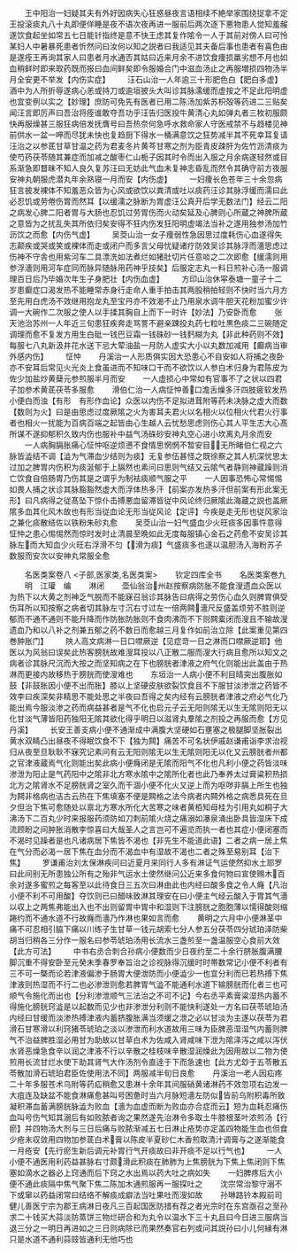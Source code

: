 <!-- { "loadSidebar": true } -->
　　王中阳治一妇疑其夫有外好因病失心狂惑昼夜言语相续不絶举家围绕捉拿不定王投滚痰丸八十丸即便佯睡是夜不语次夜再进一服前后两次逐下悪物患人觉知羞赧遂饮食起坐如常五七日能针指终是意不快王虑其复作隂令一人于其前对傍人曰可怜某妇人中暑暴死患者忻然问曰汝何以知之説者曰我适见其夫备后事也患者有喜色由是遂痊王再询其家人曰患者月水通否其姑曰近来月余不进饮食痩损羸劣想不月也如血稍鲜时即来取药既而报曰血间鲜矣即令服婚合门中滋血汤止之再服増损四物汤半月全安更不举发【内伤实症】
　　汪石山治一人年逾三十形肥色白【肥白多虚】酒中为人所折辱遂病心恙或持刀或逾垣披头大叫诊其脉濡缓而虚按之不足此阳明虚也宜变例以实之【妙理】庶防可免先有医者已用二陈汤加紫苏枳殻等药进二三贴矣闻汪言即厉声曰吾治将痊谁敢夺吾功乎汪告归医投牛黄清心丸如弹丸者三枚初服颇快再服燥甚三服狂病倍发抚膺号曰吾热奈何急呼水救命家人守医戒禁不与趋楼见神前供水一盆一呷而尽犹未快也复趋厨下得水一桶满意饮之狂势减半其不死幸耳复请汪治之以参茋甘草甘温之药为君麦冬片黄芩甘寒之剂为臣青皮疎肝为佐竹沥清痰为使芍药茯苓随其兼症而加减之酸枣仁山栀子因其时令而出入服之月余病遂轻然或目系渐急即瞀昧不知人良久复苏汪曰无妨此气血未复神志昏乱而然令其确守前方夜服安神丸朝服虎潜丸年余熟寝一月而安【内伤虚】
　　一妇痩长色苍年三十余忽病狂言披发裸体不知羞恶众皆为心风或欲饮以粪清或吐以痰药汪诊其脉浮缓而濡曰此必忍饥或劳倦伤胃而然耳【以缓濡之脉断为胃虚汪公真开后学无数法门】经云二阳之病发心脾二阳者胃与大肠也忍饥过劳胃伤而火动矣延及心脾则心所蔵之神脾所蔵之意皆为之扰乱失其所依归矣安得不狂内伤发狂阳明虚竭法当补之遂用独参汤加竹沥饮之而愈【内伤气虚】
　　吴茭山治一女子痩弱性急因思过度耗伤心血遂得失志颠疾或哭或笑或裸体而走或闭户而多言父母忧疑诸疗防效吴诊其脉浮而濇思虑过伤神不守舎也用紫河车二具漂洗如法煮烂如猪肚切片任意啖之二次即愈【缓濡则用参浮濇则用河车症同而脉异随脉用药神乎技矣】后服定志丸一料日煎补心汤一服调理百日后乃毕婚次年生子身肥壮【内伤血虚】
　　方印山治休寜泰塘一童子十二岁患癫症口渴发热不能睡常赤身行走命人重手拍击其两股稍拍轻则不快时当六月方至先用白虎汤不效继用抱龙丸至宝丹亦不效渴不止乃用泉水调牛胆天花粉加蜜少许调一大碗作二次服之使人以手揉其胸自上而下一时许【妙法】乃安卧而愈
　　张天池治苏州一人年近三旬患狂疾奔走骂詈不避亲踈投丸药七粒吐黒色痰二三碗随定调理而愈不复发方用生白砒一钱巴豆霜一钱硃砂一钱麫糊为丸【非此种药则不效】每服七八丸新汲井花水送下忌大荤油盐一月防人虚实大小以丸数加减用【癫病当审外感内伤】
　　怔忡
　　丹溪治一人形质俱实因大恐患心不自安如人将捕之夜卧亦不安耳后常见火光炎上食虽进而不知味口干而不欲饮以人参白术归身为君陈皮为佐少加盐炒黄蘖元参煎服半月而安
　　一人虚损心中常如有官事不了之状以四君子加参术黄茋茯苓多服愈
　　滑伯仁治一人病怔忡善口澹舌燥多汗四肢疲软发热小便白而浊【有形　有形作血论】众医以内伤不足拟进茸附等药未决脉之虚大而数【数则为火】曰是由思虑过度厥隂之火为害耳夫君火以名相火以位相火代君火行事者也相火一扰能为百病百端之起皆由心生越人云忧愁思虑则伤心其人平生志大心髙所谋不遂抑郁积久致内伤也服补中益气汤硃砂安神丸空心进小坎离丸月余而安
　　一人病胸膈胀痛心怔忡呕逆烦懑不食情思惘惘不暂安目无所睹伯仁视之六脉皆澁结不调【澁为气滞血少结则为痰】无复参伍甚怪之既徐察之其人机深忧思太过加之脾胃内伤积为痰涎郁于上膈然也素问曰思则气结又云隂气者静则神蔵躁则消亡饮食自倍肠胃乃伤其是之谓乎为制袪痰顺气服之平
　　一人因事恐怖心常惕惕如畏人捕之状诊其脉豁豁然虚大而浮体热多汗【前案亦发热多汗但前案有形此案无形】曰凡病得之従髙坠下惊仆击搏悪血留滞皆従中风论终归厥隂此海蔵之説也盖厥隂多血其化风木故也有形当従血论无形当従风论【定评】今疾是走无形也従风家治之兼化痰散结佐以铁粉朱砂丸愈
　　吴茭山治一妇气盛血少火旺痰多因事忤意得怔忡之患心惕惕然而惊时发时止清晨至晩如此无度每服镇心金石之药愈不安吴诊其脉左而大知血少火旺右浮滑不匀【滑为痰】气盛痰多也遂以温胆汤入海粉苏子数服而安次以安神丸常服全愈








　　名医类案卷八
<子部,医家类,名医类案>
　　钦定四库全书
　　名医类案巻九
　　明　江瓘　编
　　淋闭
　　壶仙翁治州赵按察病防胀不能食溲遗血众医以为热下以大黄之剂神乏气脱而不能寐召翁诊其脉告曰病得之劳伤心血久则脾胃俱受伤耳所以知按察之病者切其脉左寸沉右寸过左一倍两闗濇尺反盛盖烦劳不胜则逆郁而不通不通则不能升降而作防胀防胀则不食肉沸而不下则闗槖闭而溲且不输故溲遗血乃和以八补之剂兼五郁之药不数日而愈越三月复作如前治立除【此案重见第四巻肿胀门】
　　陜人高文病淋一日口噤厥逆【见症竒一日之淋而口噤厥逆耶】他医以为风翁曰误矣此热客膀胱故难溲耳投以八正散二服而溲大行病且愈所以知文之病者诊其脉尺沉而大按之而坚知病之在下也膀胱者津液之府气化则能出此盖由于热淋而更接内故移热于膀胱而使溲难也
　　东垣治一人病小便不利目晴突出腹胀如鼓【非鼓胀因小便不出而胀】膝以上坚硬皮肤欲裂饮食且不下服甘淡渗泄之药皆不效李曰疾深矣非精思不能处思之半夜曰吾得之矣内经有云膀胱者津液之府必气化乃能出焉今服淡渗之药而病益甚者是气不化也启元子云无阳则隂无以生无隂则阳无以化甘淡气薄皆阳药独阳无隂其欲化得乎明日以滋肾丸羣隂之剂投之再服而愈【方见丹溪】
　　长安王善支病小便不通渐成中满腹大坚硬如石壅塞之极腿脚坚胀裂出黄水双睛凸出昼夜不得眠饮食不下【独为闗】痛苦不可名状伊戚赵谦甫诣李求治视归从夜至旦耿耿不寐究记素问有云无阳则隂无以生无隂则阳无以化又云膀胱者州都之官津液蔵焉气化则能出矣此病小便癃闭是无隂而阳气不化也凡利小便之药皆淡味渗泄为阳止是气药阳中之隂非北方寒水隂中之隂所化者也此乃奉养太过膏粱积热损北方之隂肾水不足膀胱肾之室久而干涸小便不化火又逆上而为呕哕非膈上所生也独为闗非格病也洁古云热在下焦填塞不便是闗格之法今病者内闗外格之病悉具死在旦夕但治下焦可愈随处以禀北方寒水所化大苦寒之味者黄栢知母桂为引用丸如桐子大沸汤下二百丸少时来报服药须防如刀刺前隂火烧之痛溺如瀑泉涌出卧具皆湿床下成流顾盼之间肿胀消散李惊喜曰大哉圣人之言岂可不遍览而执一者也其症小便闭塞而不渴时见躁者是也凡诸病居下焦皆不渴也【非先生不能道此语】二者之病一居上焦在气分而必渴一居下焦在血分而不渴血中有湿故不渴也二者之殊至易别耳【治下焦】
　　罗谦甫治刘太保淋疾问曰近夏月来同行人多有淋证气运使然抑水土耶罗曰此间别无所患独公所有之殆非气运水土使然继问公近来多食何物曰宣使赐木百余对遂多蜜煎之每客至以此待食日三五次曰淋由此也内经曰酸多食之令人癃【凡治小便不利不可用酸】夺饮则已曰醋味致淋其理安在曰小便主气经云酸入于胃其气濇以収上之两焦弗能出入也不出则留胃中胃中和湿则下注膀胱之胞胞薄以懦得酸则缩踡约而不通水道不行故癃而濇乃作淋也果如言而愈
　　黄明之六月中小便淋茎中痛不可忍相引脇下痛以川练子生甘草一钱元胡索七分人参五分茯苓四分琥珀泽防柴胡当归稍各三分作一服名曰参苓琥珀汤用长流水三盏煎至一盏温服空心食前大效【此方可法】
　　中书右丞合刺合孙病小便数而少日夜约至二十余行脐胀腹满腰脚沉重不得安卧至元癸未季春罗奉旨治之诊视脉得沉缓时时帯数常记小便不利者有三不可一槩而论若津液偏渗于肠胃大便泄防而小便澁少一也宜分利而已若热搏下焦津液则热湿而不行二也必渗泄则愈若脾胃气澁不能通利水道下输膀胱而化者三也可顺气令施化而出也【分利渗泄顺气三法治之不可不记】今右丞平素膏粱湿热内蓄不得施化膀胱窍澁是以起数而见少也非渗泄分利则不能快利遂处一方名曰茯苓琥珀汤内经曰甘缓而淡渗热搏津液内蓄脐腹胀满当须缓之泄之必以甘淡为主遂以茯苓为君滑石甘寒滑以利窍猪苓琥珀之淡以渗泄而利水道故用三味为臣脾恶湿湿气内蓄则脾气不治益脾胜湿必用甘为助故以甘草白术为佐咸入肾咸味下泄为隂泽泻之咸以泻伏水肾恶燥急食辛以润之津液不行以辛散之桂枝味辛散湿润燥此为因用故以二物为使煎用长流甘烂水使下助其肾气大作汤剂令直逹于下而急速也【此方尤玅于五苓散五苓散加滑石琥珀君臣佐使用法不同】两服减半旬日良愈
　　丹溪治一老人因疝疼二十年多服苍术乌附等药疝稍愈又患淋十余年其间服硝黄诸淋药不效忽项右边发一大疽连及缺盆不能食淋痛愈甚叫号困惫时当六月脉短濇左防似皆前乌附积毒所致凝积滞血蓄满膀胱脉澁为败血【濇为血虚而断为败血亦合症而云】短为血耗忍痛伤血叫号伤气知其溺后有如败脓者询之果然遂先治淋令多取土牛膝根茎叶浓煎汤【行瘀】并四物汤大剂与三日后痛与败脓渐减五七日淋止疮势亦定盖四物能生血也但食少疮未収敛用四物加参茋白术膏以陈皮半夏砂仁木香煎取清汁调膏与之遂渐能食一月疮安【先行瘀生新后调元补胃行气开痰故曰非开痰不足以行气也】
　　一人小便不通医用利药益甚脉右寸颇滑此积痰在肺肺为上焦膀胱为下焦上焦闭则下焦塞如滴水之器必上窍通而后下窍之水出焉以药大吐之病如失
　　一妇脾疼后大小便不通此痰隔中焦气聚下焦二陈加木通煎服再一服探吐之
　　沈宗常治黎守溺不下或窜以药益闭常曰结络不解痰成癖法当吐果吐而溲如故
　　孙琳路钤本殿前司健儿善医宁宗为郡王病淋日夜凡三百起国医防措有荐之者光宗时在东宫亟召之至孙求二十钱买大蒜淡防蒸饼三物烂研合和为丸令以温水下三十丸且曰今日进三服病当退三分之一明日再进如之三日则病除已而果然奏官右列或问其説孙曰小儿何縁有淋只是水道不通利蒜豉皆通利无他巧也
